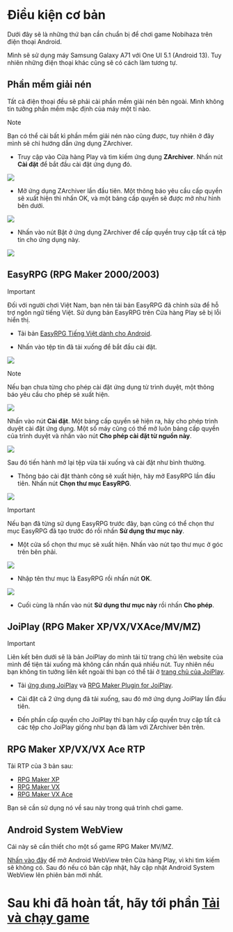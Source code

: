 # Điều kiện cơ bản

Dưới đây sẽ là những thứ bạn cần chuẩn bị để chơi game Nobihaza trên điện thoại Android.

Mình sẽ sử dụng máy Samsung Galaxy A71 với One UI 5.1 (Android 13). Tuy nhiên những điện thoại khác cũng sẽ có cách làm tương tự.

## Phần mềm giải nén

Tất cả điện thoại đều sẽ phải cài phần mềm giải nén bên ngoài. Mình không tin tưởng phần mềm mặc định của máy một tí nào.

> [!NOTE]
> Bạn có thể cài bất kì phần mềm giải nén nào cũng được, tuy nhiên ở đây mình sẽ chỉ hướng dẫn ứng dụng ZArchiver.

* Truy cập vào Cửa hàng Play và tìm kiếm ứng dụng **ZArchiver**. Nhấn nút **Cài đặt** để bắt đầu cài đặt ứng dụng đó.

![](<images/Screenshot_20250731_101244_Google Play Store.png>)

* Mở ứng dụng ZArchiver lần đầu tiên. Một thông báo yêu cầu cấp quyền sẽ xuất hiện thì nhấn OK, và một bảng cấp quyền sẽ được mở như hình bên dưới.

![](images/Screenshot_20250731_101428_Settings.png)

* Nhấn vào nút Bật ở ứng dụng ZArchiver để cấp quyền truy cập tất cả tệp tin cho ứng dụng này.

![](images/tempFileForShare_20250731-101658.png)

## EasyRPG (RPG Maker 2000/2003)

> [!IMPORTANT]
> Đối với người chơi Việt Nam, bạn nên tải bản EasyRPG đã chỉnh sửa để hỗ trợ ngôn ngữ tiếng Việt.
> Sử dụng bản EasyRPG trên Cửa hàng Play sẽ bị lỗi hiển thị.

* Tải bản [EasyRPG Tiếng Việt dành cho Android](https://github.com/The-Firefly-Project/EasyRPGPlayer-Vietnamese/releases/download/0.8.1.1/android.apk).

* Nhấn vào tệp tin đã tải xuống để bắt đầu cài đặt.

![](images/tempFileForShare_20250731-102538.png)

> [!NOTE]
> Nếu bạn chưa từng cho phép cài đặt ứng dụng từ trình duyệt, một thông báo yêu cầu cho phép sẽ xuất hiện.
>
> ![](images/tempFileForShare_20250731-102235.png)
>
> Nhấn vào nút **Cài đặt**. Một bảng cấp quyền sẽ hiện ra, hãy cho phép trình duyệt cài đặt ứng dụng. Một số máy cũng có thể mở luôn bảng cấp quyền của trình duyệt và nhấn vào nút **Cho phép cài đặt từ nguồn này**.
>
> ![](images/tempFileForShare_20250731-102433.png)
>
> Sau đó tiến hành mở lại tệp vừa tải xuống và cài đặt như bình thường.

* Thông báo cài đặt thành công sẽ xuất hiện, hãy mở EasyRPG lần đầu tiên. Nhấn nút **Chọn thư mục EasyRPG**.

![](images/image.png)

> [!IMPORTANT]
> Nếu bạn đã từng sử dụng EasyRPG trước đây, bạn cũng có thể chọn thư mục EasyRPG đã tạo trước đó rồi nhấn **Sử dụng thư mục này**.

* Một cửa sổ chọn thư mục sẽ xuất hiện. Nhấn vào nút tạo thư mục ở góc trên bên phải.

![](images/image-1.png)

* Nhập tên thư mục là EasyRPG rồi nhấn nút **OK**.

![](images/tempFileForShare_20250731-103220.png)

* Cuối cùng là nhấn vào nút **Sử dụng thư mục này** rồi nhấn **Cho phép**.

## JoiPlay (RPG Maker XP/VX/VXAce/MV/MZ)

> [!IMPORTANT]
> Liên kết bên dưới sẽ là bản JoiPlay do mình tải từ trang chủ lên website của mình để tiện tải xuống mà không cần nhấn quá nhiều nút. Tuy nhiên nếu bạn không tin tưởng liên kết ngoài thì bạn có thể tải ở [trang chủ của JoiPlay](https://joiplay.cyou).

* Tải [ứng dụng JoiPlay](https://nbhzvn.one/tools/JoiPlay/1.20.023/JoiPlay.apk) và [RPG Maker Plugin for JoiPlay](https://nbhzvn.one/tools/JoiPlay/1.20.023/RPG%20Maker%20Plugin%20for%20JoiPlay.apk).

* Cài đặt cả 2 ứng dụng đã tải xuống, sau đó mở ứng dụng JoiPlay lần đầu tiên.

* Đến phần cấp quyền cho JoiPlay thì bạn hãy cấp quyền truy cập tất cả các tệp cho JoiPlay giống như bạn đã làm với ZArchiver bên trên.

## RPG Maker XP/VX/VX Ace RTP

Tải RTP của 3 bản sau:
    
* [RPG Maker XP](https://dl.komodo.jp/rpgmakerweb/run-time-packages/xp_rtp104e.exe)
* [RPG Maker VX](https://dl.komodo.jp/rpgmakerweb/run-time-packages/vx_rtp102e.zip)
* [RPG Maker VX Ace](https://dl.komodo.jp/rpgmakerweb/run-time-packages/RPGVXAce_RTP.zip)

Bạn sẽ cần sử dụng nó về sau này trong quá trình chơi game.

## Android System WebView

Cái này sẽ cần thiết cho một số game RPG Maker MV/MZ.

[Nhấn vào đây](https://play.google.com/store/apps/details?id=com.google.android.webview) để mở Android WebView trên Cửa hàng Play, vì khi tìm kiếm sẽ không có. Sau đó nếu có bản cập nhật, hãy cập nhật Android System WebView lên phiên bản mới nhất.

# Sau khi đã hoàn tất, hãy tới phần [Tải và chạy game](2.%20Tải%20và%20chạy%20game.md)